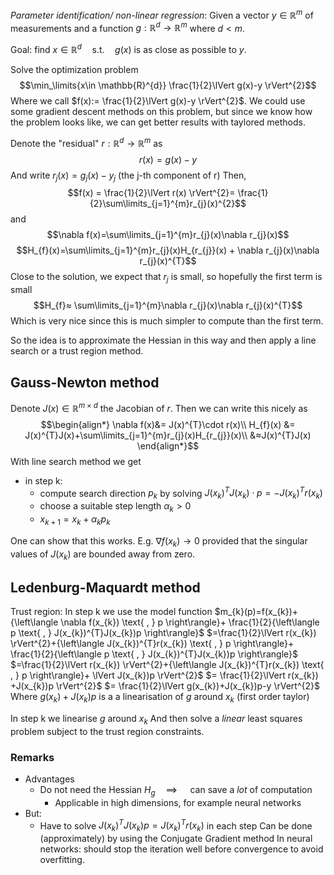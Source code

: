 *Parameter identification/ non-linear regression*:
Given a vector $y\in \mathbb{R}^{m}$ of measurements
and a function $g:\mathbb{R}^{d}\to \mathbb{R}^{m}$ 
where $d<m$.

Goal: find $x\in \mathbb{R}^{d} \quad\text{s.t.}\quad g(x)$ is as close as possible to $y$.

Solve the optimization problem
$$\min_\limits{x\in \mathbb{R}^{d}} \frac{1}{2}\lVert g(x)-y \rVert^{2}$$
Where we call $f(x):= \frac{1}{2}\lVert g(x)-y \rVert^{2}$.
We could use some gradient descent methods on this problem, but since we know how the problem looks like, we can get better results with taylored methods.

Denote the "residual" $r:\mathbb{R}^{d}\to \mathbb{R}^{m}$ as
$$r(x)=g(x)-y$$
And write $r_{j}(x)=g_{j}(x)-y_{j}$    (the j-th component of r)
Then,
$$f(x) = \frac{1}{2}\lVert r(x) \rVert^{2}= \frac{1}{2}\sum\limits_{j=1}^{m}r_{j}(x)^{2}$$
and 
$$\nabla f(x)=\sum\limits_{j=1}^{m}r_{j}(x)\nabla r_{j}(x)$$
$$H_{f}(x)=\sum\limits_{j=1}^{m}r_{j}(x)H_{r_{j}}(x) + \nabla r_{j}(x)\nabla r_{j}(x)^{T}$$
Close to the solution, we expect that $r_{j}$ is small, so hopefully the first term is small
$$H_{f}≈ \sum\limits_{j=1}^{m}\nabla r_{j}(x)\nabla r_{j}(x)^{T}$$
Which is very nice since this is much simpler to compute than the first term.

So the idea is to approximate the Hessian in this way and then apply a line search or a trust region method.

## Gauss-Newton method

Denote $J(x)\in \mathbb{R}^{m \times d}$ the Jacobian of $r$. Then we can write this nicely as
$$\begin{align*}
\nabla f(x)&= J(x)^{T}\cdot r(x)\\
	H_{f}(x) &= J(x)^{T}J(x)+\sum\limits_{j=1}^{m}r_{j}(x)H_{r_{j}}(x)\\
&≈J(x)^{T}J(x)
\end{align*}$$
With line search method we get
* in step k:
	* compute search direction $p_{k}$ by solving 
	  $J(x_{k})^{T}J(x_{k})\cdot p=-J(x_{k})^{T}r(x_{k})$
	* choose a suitable step length $\alpha_{k}>0$
	* $x_{k+1}=x_{k}+\alpha _{k}p_{k}$

One can show that this works. 
	E.g. $\nabla f(x_{k})\to0$  provided that the singular values of $J(x_{k})$ are bounded away from zero.

## Ledenburg-Maquardt method

Trust region:
	In step k we use the model function
	$m_{k}(p)=f(x_{k})+{\left\langle \nabla f(x_{k}) \text{ , } p \right\rangle}+ \frac{1}{2}{\left\langle p \text{ , } J(x_{k})^{T}J(x_{k})p \right\rangle}$
	$=\frac{1}{2}\lVert r(x_{k}) \rVert^{2}+{\left\langle J(x_{k})^{T}r(x_{k}) \text{ , } p \right\rangle}+ \frac{1}{2}{\left\langle p \text{ , } J(x_{k})^{T}J(x_{k})p \right\rangle}$ 
	$=\frac{1}{2}\lVert r(x_{k}) \rVert^{2}+{\left\langle J(x_{k})^{T}r(x_{k}) \text{ , } p \right\rangle}+ \lVert J(x_{k})p \rVert^{2}$
	$= \frac{1}{2}\lVert r(x_{k}) +J(x_{k})p \rVert^{2}$
	$= \frac{1}{2}\lVert g(x_{k})+J(x_{k})p-y \rVert^{2}$
	Where $g(x_{k})+J(x_{k})p$   is a a linearisation of $g$ around $x_{k}$   (first order taylor)
	
In step k we linearise $g$ around $x_{k}$
	And then solve a *linear* least squares problem subject to the trust region constraints.
	

### Remarks
* Advantages
	* Do not need the Hessian $H_{g}\quad\implies\quad$ can save a *lot* of computation
		* Applicable in high dimensions, for example neural networks
* But:
	* Have to solve
	  $J(x_{k})^{T}J(x_{k})p=J(x_{k})^{T}r(x_{k})$
	  in each step
	  Can be done (approximately) by using the Conjugate Gradient method
In neural networks: should stop the iteration well before convergence to avoid overfitting.
